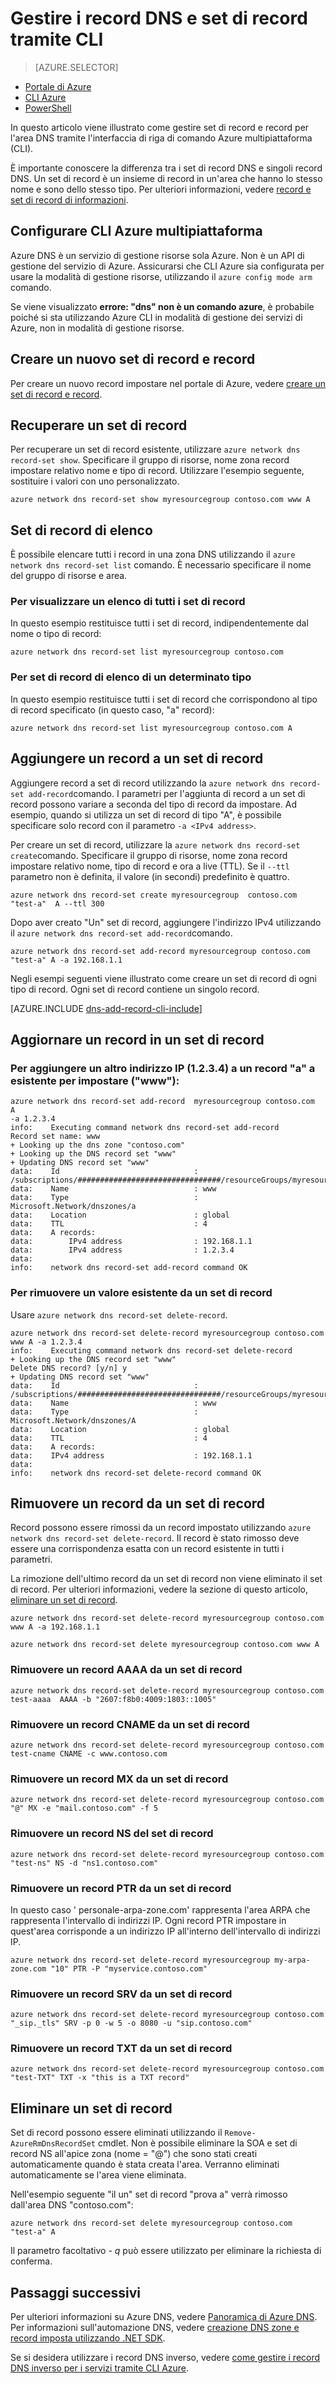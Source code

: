 <properties
   pageTitle="Gestire set di record DNS e i record DNS di Azure usa CLI Azure | Microsoft Azure"
   description="Gestione di set di record DNS e i record DNS di Azure durante l'hosting del dominio DNS Azure. Tutti i comandi CLI per le operazioni sui set di record e i record."
   services="dns"
   documentationCenter="na"
   authors="jtuliani"
   manager="carmonm"
   editor=""/>

<tags
   ms.service="dns"
   ms.devlang="na"
   ms.topic="article"
   ms.tgt_pltfrm="na"
   ms.workload="infrastructure-services"
   ms.date="09/22/2016"
   ms.author="jtuliani"/>

# <a name="manage-dns-records-and-record-sets-by-using-cli"></a>Gestire i record DNS e set di record tramite CLI


> [AZURE.SELECTOR]
- [Portale di Azure](dns-operations-recordsets-portal.md)
- [CLI Azure](dns-operations-recordsets-cli.md)
- [PowerShell](dns-operations-recordsets.md)


In questo articolo viene illustrato come gestire set di record e record per l'area DNS tramite l'interfaccia di riga di comando Azure multipiattaforma (CLI).

È importante conoscere la differenza tra i set di record DNS e singoli record DNS. Un set di record è un insieme di record in un'area che hanno lo stesso nome e sono dello stesso tipo. Per ulteriori informazioni, vedere [record e set di record di informazioni](dns-getstarted-create-recordset-cli.md).


## <a name="configure-the-cross-platform-azure-cli"></a>Configurare CLI Azure multipiattaforma

Azure DNS è un servizio di gestione risorse sola Azure. Non è un API di gestione del servizio di Azure. Assicurarsi che CLI Azure sia configurata per usare la modalità di gestione risorse, utilizzando il `azure config mode arm` comando.

Se viene visualizzato **errore: "dns" non è un comando azure**, è probabile poiché si sta utilizzando Azure CLI in modalità di gestione dei servizi di Azure, non in modalità di gestione risorse.

## <a name="create-a-new-record-set-and-record"></a>Creare un nuovo set di record e record

Per creare un nuovo record impostare nel portale di Azure, vedere [creare un set di record e record](dns-getstarted-create-recordset-cli.md).


## <a name="retrieve-a-record-set"></a>Recuperare un set di record

Per recuperare un set di record esistente, utilizzare `azure network dns record-set show`. Specificare il gruppo di risorse, nome zona record impostare relativo nome e tipo di record. Utilizzare l'esempio seguente, sostituire i valori con uno personalizzato.

    azure network dns record-set show myresourcegroup contoso.com www A


## <a name="list-record-sets"></a>Set di record di elenco

È possibile elencare tutti i record in una zona DNS utilizzando il `azure network dns record-set list` comando. È necessario specificare il nome del gruppo di risorse e area.

### <a name="to-list-all-record-sets"></a>Per visualizzare un elenco di tutti i set di record

In questo esempio restituisce tutti i set di record, indipendentemente dal nome o tipo di record:

    azure network dns record-set list myresourcegroup contoso.com

### <a name="to-list-record-sets-of-a-given-type"></a>Per set di record di elenco di un determinato tipo

In questo esempio restituisce tutti i set di record che corrispondono al tipo di record specificato (in questo caso, "a" record):

    azure network dns record-set list myresourcegroup contoso.com A


## <a name="add-a-record-to-a-record-set"></a>Aggiungere un record a un set di record

Aggiungere record a set di record utilizzando la `azure network dns record-set add-record`comando. I parametri per l'aggiunta di record a un set di record possono variare a seconda del tipo di record da impostare. Ad esempio, quando si utilizza un set di record di tipo "A", è possibile specificare solo record con il parametro `-a <IPv4 address>`.

Per creare un set di record, utilizzare la `azure network dns record-set create`comando. Specificare il gruppo di risorse, nome zona record impostare relativo nome, tipo di record e ora a live (TTL). Se il `--ttl` parametro non è definita, il valore (in secondi) predefinito è quattro.

    azure network dns record-set create myresourcegroup  contoso.com "test-a"  A --ttl 300


Dopo aver creato "Un" set di record, aggiungere l'indirizzo IPv4 utilizzando il `azure network dns record-set add-record`comando.

    azure network dns record-set add-record myresourcegroup contoso.com "test-a" A -a 192.168.1.1


Negli esempi seguenti viene illustrato come creare un set di record di ogni tipo di record. Ogni set di record contiene un singolo record.

[AZURE.INCLUDE [dns-add-record-cli-include](../../includes/dns-add-record-cli-include.md)]


## <a name="update-a-record-in-a-record-set"></a>Aggiornare un record in un set di record

### <a name="to-add-another-ip-address-1234-to-an-existing-a-record-set-www"></a>Per aggiungere un altro indirizzo IP (1.2.3.4) a un record "a" a esistente per impostare ("www"):

    azure network dns record-set add-record  myresourcegroup contoso.com  A
    -a 1.2.3.4
    info:    Executing command network dns record-set add-record
    Record set name: www
    + Looking up the dns zone "contoso.com"
    + Looking up the DNS record set "www"
    + Updating DNS record set "www"
    data:    Id                              : /subscriptions/################################/resourceGroups/myresourcegroup/providers/Microsoft.Network/dnszones/contoso.com/a/www
    data:    Name                            : www
    data:    Type                            : Microsoft.Network/dnszones/a
    data:    Location                        : global
    data:    TTL                             : 4
    data:    A records:
    data:        IPv4 address                : 192.168.1.1
    data:        IPv4 address                : 1.2.3.4
    data:
    info:    network dns record-set add-record command OK

### <a name="to-remove-an-existing-value-from-a-record-set"></a>Per rimuovere un valore esistente da un set di record
Usare `azure network dns record-set delete-record`.

    azure network dns record-set delete-record myresourcegroup contoso.com www A -a 1.2.3.4
    info:    Executing command network dns record-set delete-record
    + Looking up the DNS record set "www"
    Delete DNS record? [y/n] y
    + Updating DNS record set "www"
    data:    Id                              : /subscriptions/################################/resourceGroups/myresourcegroup/providers/Microsoft.Network/dnszones/contoso.com/A/www
    data:    Name                            : www
    data:    Type                            : Microsoft.Network/dnszones/A
    data:    Location                        : global
    data:    TTL                             : 4
    data:    A records:
    data:    IPv4 address                    : 192.168.1.1
    data:
    info:    network dns record-set delete-record command OK



## <a name="remove-a-record-from-a-record-set"></a>Rimuovere un record da un set di record

Record possono essere rimossi da un record impostato utilizzando `azure network dns record-set delete-record`. Il record è stato rimosso deve essere una corrispondenza esatta con un record esistente in tutti i parametri.

La rimozione dell'ultimo record da un set di record non viene eliminato il set di record. Per ulteriori informazioni, vedere la sezione di questo articolo, [eliminare un set di record](#delete).

    azure network dns record-set delete-record myresourcegroup contoso.com www A -a 192.168.1.1

    azure network dns record-set delete myresourcegroup contoso.com www A

### <a name="remove-an-aaaa-record-from-a-record-set"></a>Rimuovere un record AAAA da un set di record

    azure network dns record-set delete-record myresourcegroup contoso.com test-aaaa  AAAA -b "2607:f8b0:4009:1803::1005"

### <a name="remove-a-cname-record-from-a-record-set"></a>Rimuovere un record CNAME da un set di record

    azure network dns record-set delete-record myresourcegroup contoso.com test-cname CNAME -c www.contoso.com


### <a name="remove-an-mx-record-from-a-record-set"></a>Rimuovere un record MX da un set di record

    azure network dns record-set delete-record myresourcegroup contoso.com "@" MX -e "mail.contoso.com" -f 5

### <a name="remove-an-ns-record-from-record-set"></a>Rimuovere un record NS del set di record

    azure network dns record-set delete-record myresourcegroup contoso.com  "test-ns" NS -d "ns1.contoso.com"

### <a name="remove-a-ptr-record-from-a-record-set"></a>Rimuovere un record PTR da un set di record
In questo caso ' personale-arpa-zone.com' rappresenta l'area ARPA che rappresenta l'intervallo di indirizzi IP.  Ogni record PTR impostare in quest'area corrisponde a un indirizzo IP all'interno dell'intervallo di indirizzi IP.

    azure network dns record-set delete-record myresourcegroup my-arpa-zone.com "10" PTR -P "myservice.contoso.com"

### <a name="remove-an-srv-record-from-a-record-set"></a>Rimuovere un record SRV da un set di record

    azure network dns record-set delete-record myresourcegroup contoso.com  "_sip._tls" SRV -p 0 -w 5 -o 8080 -u "sip.contoso.com"

### <a name="remove-a-txt-record-from-a-record-set"></a>Rimuovere un record TXT da un set di record

    azure network dns record-set delete-record myresourcegroup contoso.com  "test-TXT" TXT -x "this is a TXT record"

## <a name="delete"></a>Eliminare un set di record

Set di record possono essere eliminati utilizzando il `Remove-AzureRmDnsRecordSet` cmdlet. Non è possibile eliminare la SOA e set di record NS all'apice zona (nome = "@") che sono stati creati automaticamente quando è stata creata l'area. Verranno eliminati automaticamente se l'area viene eliminata.

Nell'esempio seguente "il un" set di record "prova a" verrà rimosso dall'area DNS "contoso.com":

    azure network dns record-set delete myresourcegroup contoso.com  "test-a" A

Il parametro facoltativo *- q* può essere utilizzato per eliminare la richiesta di conferma.


## <a name="next-steps"></a>Passaggi successivi

Per ulteriori informazioni su Azure DNS, vedere [Panoramica di Azure DNS](dns-overview.md). Per informazioni sull'automazione DNS, vedere [creazione DNS zone e record imposta utilizzando .NET SDK](dns-sdk.md).

Se si desidera utilizzare i record DNS inverso, vedere [come gestire i record DNS inverso per i servizi tramite CLI Azure](dns-reverse-dns-record-operations-cli.md).
